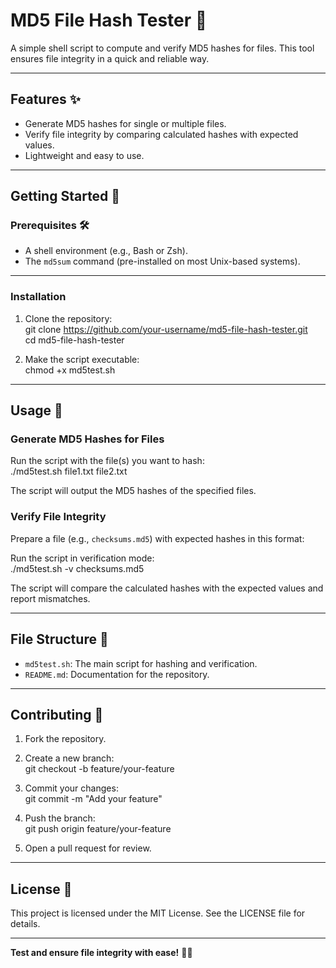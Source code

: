 # MD5 File Hash Tester 🔐  

A simple shell script to compute and verify MD5 hashes for files. This tool ensures file integrity in a quick and reliable way.

---

## Features ✨  

- Generate MD5 hashes for single or multiple files.  
- Verify file integrity by comparing calculated hashes with expected values.  
- Lightweight and easy to use.  

---

## Getting Started 🚀  

### Prerequisites 🛠️  

- A shell environment (e.g., Bash or Zsh).  
- The `md5sum` command (pre-installed on most Unix-based systems).  

---

### Installation  

1. Clone the repository:  
git clone https://github.com/your-username/md5-file-hash-tester.git  
cd md5-file-hash-tester  

2. Make the script executable:  
chmod +x md5test.sh  

---

## Usage 🔧  

### Generate MD5 Hashes for Files  
Run the script with the file(s) you want to hash:  
./md5test.sh file1.txt file2.txt  

The script will output the MD5 hashes of the specified files.

### Verify File Integrity  
Prepare a file (e.g., `checksums.md5`) with expected hashes in this format:  
<hash> <filename>  

Run the script in verification mode:  
./md5test.sh -v checksums.md5  

The script will compare the calculated hashes with the expected values and report mismatches.

---

## File Structure 📂  

- `md5test.sh`: The main script for hashing and verification.  
- `README.md`: Documentation for the repository.  

---

## Contributing 🤝  

1. Fork the repository.  
2. Create a new branch:  
git checkout -b feature/your-feature  

3. Commit your changes:  
git commit -m "Add your feature"  

4. Push the branch:  
git push origin feature/your-feature  

5. Open a pull request for review.  

---

## License 📝  

This project is licensed under the MIT License. See the LICENSE file for details.

---

**Test and ensure file integrity with ease!** 🔐✨  
